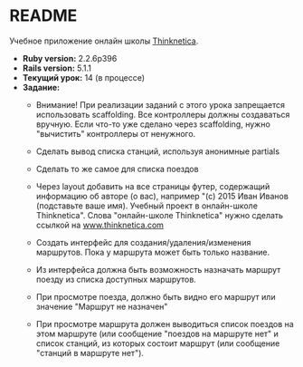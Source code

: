 # README
Учебное приложение онлайн школы [Thinknetica](http://thinknetica.com).

* **Ruby version:**  2.2.6p396
* **Rails version:** 5.1.1
* **Текущий урок:**  14 (в процессе)
* **Задание:**
  - Внимание! При реализации заданий с этого урока запрещается использовать scaffolding. Все контроллеры должны создаваться вручную. Если что-то уже сделано через scaffolding, нужно "вычистить" контроллеры от ненужного.

  - Сделать вывод списка станций, используя анонимные partials
  - Сделать то же самое для списка поездов
  - Через layout добавить на все страницы футер, содержащий информацию об авторе (о вас), например "(с) 2015 Иван Иванов (подставьте ваше имя). Учебный проект в онлайн-школе Thinknetica". Слова "онлайн-школе Thinknetica" нужно сделать ссылкой на www.thinknetica.com
  - Создать интерфейс для создания/удаления/изменения маршрутов. Пока у маршрута может быть только название.
  - Из интерфейса должна быть возможность назначать маршрут поезду из списка доступных маршрутов.
  - При просмотре поезда, должно быть видно его маршрут или значение "Маршрут не назначен"
  - При просмотре маршрута должен выводиться список поездов на этом маршруте (или сообщение "поездов на маршруте нет" и список станций, из которых состоит маршрут (или сообщение "станций в маршруте нет").
